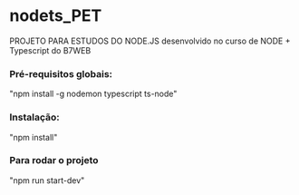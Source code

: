 # nodets_PET
PROJETO PARA ESTUDOS DO NODE.JS desenvolvido no curso de NODE + Typescript do B7WEB

### Pré-requisitos globais:
"npm install -g nodemon typescript ts-node"

### Instalação:
"npm install"

### Para rodar o projeto
"npm run start-dev"



